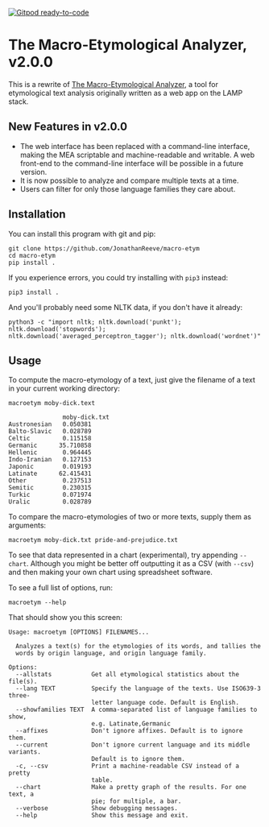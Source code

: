 [![Gitpod ready-to-code](https://img.shields.io/badge/Gitpod-ready--to--code-blue?logo=gitpod)](https://gitpod.io/#https://github.com/JonathanReeve/macro-etym)

# The Macro-Etymological Analyzer, v2.0.0

This is a rewrite of [The Macro-Etymological Analyzer](http://jonreeve.com/etym), a tool for etymological text analysis originally written as a web app on the LAMP stack.

## New Features in v2.0.0

 * The web interface has been replaced with a command-line interface, making the MEA scriptable and machine-readable and writable. A web front-end to the command-line interface will be possible in a future version.
 * It is now possible to analyze and compare multiple texts at a time.
 * Users can filter for only those language families they care about.

## Installation
You can install this program with git and pip: 

    git clone https://github.com/JonathanReeve/macro-etym
    cd macro-etym
    pip install .

If you experience errors, you could try installing with `pip3` instead:

    pip3 install .

And you'll probably need some NLTK data, if you don't have it already:

    python3 -c "import nltk; nltk.download('punkt'); nltk.download('stopwords'); nltk.download('averaged_perceptron_tagger'); nltk.download('wordnet')"

## Usage

To compute the macro-etymology of a text, just give the filename of a text in your current working directory: 
 
    macroetym moby-dick.text

                   moby-dick.txt
    Austronesian   0.050381
    Balto-Slavic   0.028789
    Celtic         0.115158
    Germanic      35.710858
    Hellenic       0.964445
    Indo-Iranian   0.127153
    Japonic        0.019193
    Latinate      62.415431
    Other          0.237513
    Semitic        0.230315
    Turkic         0.071974
    Uralic         0.028789

To compare the macro-etymologies of two or more texts, supply them as arguments: 

    macroetym moby-dick.txt pride-and-prejudice.txt

To see that data represented in a chart (experimental), try appending `--chart`. 
Although you might be better off outputting it as a CSV (with `--csv`) and then making your own chart using spreadsheet software. 

To see a full list of options, run:

    macroetym --help

That should show you this screen: 

```
Usage: macroetym [OPTIONS] FILENAMES...

  Analyzes a text(s) for the etymologies of its words, and tallies the
  words by origin language, and origin language family.

Options:
  --allstats           Get all etymological statistics about the file(s).
  --lang TEXT          Specify the language of the texts. Use ISO639-3 three-
                       letter language code. Default is English.
  --showfamilies TEXT  A comma-separated list of language families to show,
                       e.g. Latinate,Germanic
  --affixes            Don't ignore affixes. Default is to ignore them.
  --current            Don't ignore current language and its middle variants.
                       Default is to ignore them.
  -c, --csv            Print a machine-readable CSV instead of a pretty
                       table.
  --chart              Make a pretty graph of the results. For one text, a
                       pie; for multiple, a bar.
  --verbose            Show debugging messages.
  --help               Show this message and exit.
```
